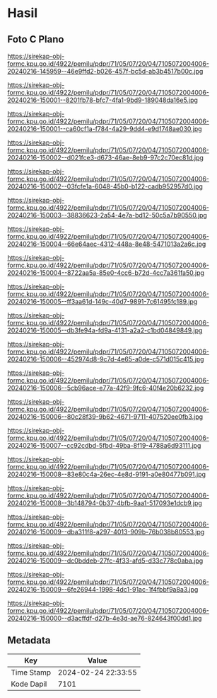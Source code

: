 # Hasil

## Foto C Plano

https://sirekap-obj-formc.kpu.go.id/4922/pemilu/pdpr/71/05/07/20/04/7105072004006-20240216-145959--46e9ffd2-b026-457f-bc5d-ab3b4517b00c.jpg

https://sirekap-obj-formc.kpu.go.id/4922/pemilu/pdpr/71/05/07/20/04/7105072004006-20240216-150001--8201fb78-bfc7-4fa1-9bd9-189048da16e5.jpg

https://sirekap-obj-formc.kpu.go.id/4922/pemilu/pdpr/71/05/07/20/04/7105072004006-20240216-150001--ca60cf1a-f784-4a29-9dd4-e9d1748ae030.jpg

https://sirekap-obj-formc.kpu.go.id/4922/pemilu/pdpr/71/05/07/20/04/7105072004006-20240216-150002--d021fce3-d673-46ae-8eb9-97c2c70ec81d.jpg

https://sirekap-obj-formc.kpu.go.id/4922/pemilu/pdpr/71/05/07/20/04/7105072004006-20240216-150002--03fcfe1a-6048-45b0-b122-cadb952957d0.jpg

https://sirekap-obj-formc.kpu.go.id/4922/pemilu/pdpr/71/05/07/20/04/7105072004006-20240216-150003--38836623-2a54-4e7a-bd12-50c5a7b90550.jpg

https://sirekap-obj-formc.kpu.go.id/4922/pemilu/pdpr/71/05/07/20/04/7105072004006-20240216-150004--66e64aec-4312-448a-8e48-5471013a2a6c.jpg

https://sirekap-obj-formc.kpu.go.id/4922/pemilu/pdpr/71/05/07/20/04/7105072004006-20240216-150004--8722aa5a-85e0-4cc6-b72d-4cc7a361fa50.jpg

https://sirekap-obj-formc.kpu.go.id/4922/pemilu/pdpr/71/05/07/20/04/7105072004006-20240216-150005--ff3aa61d-149c-40d7-9891-7c61495fc189.jpg

https://sirekap-obj-formc.kpu.go.id/4922/pemilu/pdpr/71/05/07/20/04/7105072004006-20240216-150005--db3fe94a-fd9a-4131-a2a2-c1bd04849849.jpg

https://sirekap-obj-formc.kpu.go.id/4922/pemilu/pdpr/71/05/07/20/04/7105072004006-20240216-150006--452974d8-9c7d-4e65-a0de-c571d015c415.jpg

https://sirekap-obj-formc.kpu.go.id/4922/pemilu/pdpr/71/05/07/20/04/7105072004006-20240216-150006--5cb96ace-e77a-42f9-9fc6-40f4e20b6232.jpg

https://sirekap-obj-formc.kpu.go.id/4922/pemilu/pdpr/71/05/07/20/04/7105072004006-20240216-150006--80c28f39-9b62-4671-9711-407520ee0fb3.jpg

https://sirekap-obj-formc.kpu.go.id/4922/pemilu/pdpr/71/05/07/20/04/7105072004006-20240216-150007--cc92cdbd-5fbd-49ba-8f19-4788a6d93111.jpg

https://sirekap-obj-formc.kpu.go.id/4922/pemilu/pdpr/71/05/07/20/04/7105072004006-20240216-150008--83e80c4a-26ec-4e8d-9191-a0e80477b091.jpg

https://sirekap-obj-formc.kpu.go.id/4922/pemilu/pdpr/71/05/07/20/04/7105072004006-20240216-150008--3b148794-0b37-4bfb-9aa1-517093e1dcb9.jpg

https://sirekap-obj-formc.kpu.go.id/4922/pemilu/pdpr/71/05/07/20/04/7105072004006-20240216-150009--dba311f8-a297-4013-909b-76b038b80553.jpg

https://sirekap-obj-formc.kpu.go.id/4922/pemilu/pdpr/71/05/07/20/04/7105072004006-20240216-150009--dc0bddeb-27fc-4f33-afd5-d33c778c0aba.jpg

https://sirekap-obj-formc.kpu.go.id/4922/pemilu/pdpr/71/05/07/20/04/7105072004006-20240216-150009--6fe26944-1998-4dc1-91ac-1f4fbbf9a8a3.jpg

https://sirekap-obj-formc.kpu.go.id/4922/pemilu/pdpr/71/05/07/20/04/7105072004006-20240216-150000--d3acffdf-d27b-4e3d-ae76-824643f00dd1.jpg


## Metadata

| Key        | Value               |
| ---------- | ------------------- |
| Time Stamp | 2024-02-24 22:33:55 |
| Kode Dapil | 7101                |



